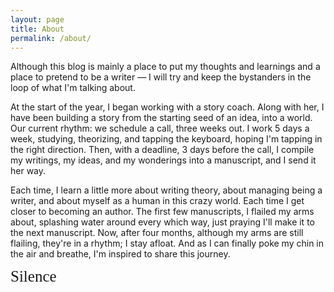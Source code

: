 ```yaml
---
layout: page
title: About
permalink: /about/
---
```


Although this blog is mainly a place to put my thoughts and learnings and a place to pretend to be a writer — I will try and keep the bystanders in the loop of what I'm talking about.

At the start of the year, I began working with a story coach. Along with her, I have been building a story from the starting seed of an idea, into a world. Our current rhythm: we schedule a call, three weeks out. I work 5 days a week, studying, theorizing, and tapping the keyboard, hoping I'm tapping in the right direction. Then, with a deadline, 3 days before the call, I compile my writings, my ideas, and my wonderings into a manuscript, and I send it her way. 

Each time, I learn a little more about writing theory, about managing being a writer, and about myself as a human in this crazy world. Each time I get closer to becoming an author. The first few manuscripts, I flailed my arms about, splashing water around every which way, just praying I'll make it to the next manuscript. Now, after four months, although my arms are still flailing, they're in a rhythm; I stay afloat. And as I can finally poke my chin in the air and breathe, I'm inspired to share this journey.

<span style="font-family: URW Chancery L, cursive; font-size: 25px"> Silence </span>